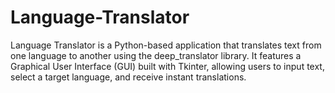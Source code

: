 # Language-Translator
Language Translator is a Python-based application that translates text from one language to another using the deep_translator library. It features a Graphical User Interface (GUI) built with Tkinter, allowing users to input text, select a target language, and receive instant translations.

